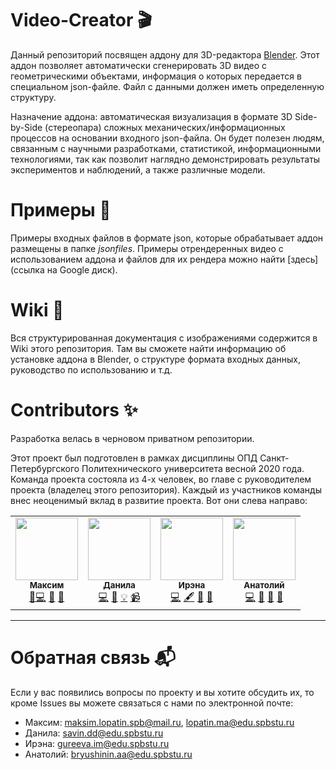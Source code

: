 # Video-Creator 🎬
Данный репозиторий посвящен аддону для 3D-редактора [Blender](https://www.blender.org). Этот аддон позволяет автоматически сгенерировать 3D видео с геометрическими объектами, информация о которых передается в специальном json-файле. Файл с данными должен иметь определенную структуру.

Назначение аддона: автоматическая визуализация в формате 3D Side-by-Side (стереопара) сложных механических/информационных процессов на основании входного json-файла. Он будет полезен людям, связанным с научными разработками, статистикой, информационными технологиями, так как позволит наглядно демонстрировать результаты экспериментов и наблюдений, а также различные модели.

# Примеры 🎥
Примеры входных файлов в формате json, которые обрабатывает аддон размещены в папке _jsonfiles_. Примеры отрендеренных видео с использованием аддона и файлов для их рендера можно найти [здесь](ссылка на Google диск).

# Wiki 📃
Вся структурированная документация с изображениями содержится в Wiki этого репозитория. Там вы сможете найти информацию об установке аддона в Blender, о структуре формата входных данных, руководство по использованию и т.д.

# Contributors ✨
Разработка велась в черновом приватном репозитории.

Этот проект был подготовлен в рамках дисциплины ОПД Санкт-Петербургского Политехнического университета весной 2020 года. Команда проекта состояла из 4-х человек, во главе с руководителем проекта (владелец этого репозитория). Каждый из участников команды внес неоценимый вклад в развитие проекта. Вот они слева направо:
<table>
  <tr>
    <td align="center"><a href="https://github.com/maksimio"><img src="https://avatars2.githubusercontent.com/u/61945327?s=460&u=2f23a1405d06a87981eff850818b9cc88aa313a4&v=4" width="100px;" alt=""/><br /><sub><b>Максим</b></sub></a><br /><a href="#Contributors" title="Project Management">📆</a><a href="#Contributors" title="Code">💻</a> <a href="#Contributors" title="Design">🎨</a>  <a href="#Contributors" title="Documentation">📖</a></td>
        <td align="center"><a href="https://github.com/Karablik"><img src="https://avatars2.githubusercontent.com/u/62114626?s=460&u=840b078909a98689f02837551a4cca1ed2e6267a&v=4" width="100px;" alt=""/><br /><sub><b>Данила</b></sub></a><br /><a href="#Contributors" title="Code">💻</a> <a href="#Contributors" title="Ideas & Planning">🤔</a> <a href="#Contributors" title="Examples">💡</a> <a href="#Contributors" title="Videos">📹</a></td>
        <td align="center"><a href="https://github.com/dew8"><img src="https://avatars0.githubusercontent.com/u/62108895?s=460&u=16f99935601515fd777fd3080bba9814e66825cd&v=4" width="100px;" alt=""/><br /><sub><b>Ирэна</b></sub></a><br /><a href="#Contributors" title="Code">💻</a> <a href="#Contributors" title="Content">🖋</a> <a href="#Contributors" title="Talks">📢</a> <a href="#Contributors" title="User Testing">📓</a></td>
        <td align="center"><a href="https://github.com/AnatoliyBr"><img src="https://avatars0.githubusercontent.com/u/62114392?s=460&u=d42d2ae93128d46acb2570e9613c7ba0a2b3e9a1&v=4" width="100px;" alt=""/><br /><sub><b>Анатолий</b></sub></a><br /><a href="#Contributors" title="Code">💻</a> <a href="#Contributors" title="Answering Questions">💬</a> <a href="#Contributors" title="Tools">🔧</a> <a href="#Contributors" title="Blogposts">📝</a></td>
  </tr>
</table>

***

# Обратная связь 📬

Если у вас появились вопросы по проекту и вы хотите обсудить их, то кроме Issues вы можете связаться с нами по электронной почте:

* Максим: maksim.lopatin.spb@mail.ru, lopatin.ma@edu.spbstu.ru
* Данила: savin.dd@edu.spbstu.ru
* Ирэна: gureeva.im@edu.spbstu.ru
* Анатолий: bryushinin.aa@edu.spbstu.ru
